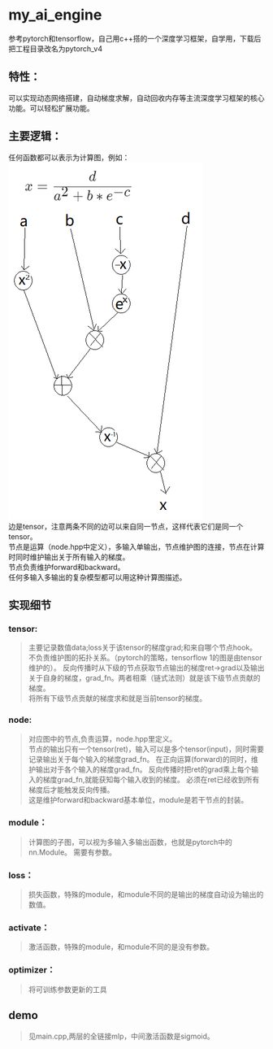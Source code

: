 # my_ai_engine
参考pytorch和tensorflow，自己用c++搭的一个深度学习框架，自学用，下载后把工程目录改名为pytorch_v4  
## 特性：  
可以实现动态网络搭建，自动梯度求解，自动回收内存等主流深度学习框架的核心功能。可以轻松扩展功能。
## 主要逻辑：  
任何函数都可以表示为计算图，例如：  
![image](https://github.com/jklp2/my_ai_engine/blob/main/1.png)  
边是tensor，注意两条不同的边可以来自同一节点，这样代表它们是同一个tensor。  
节点是运算（node.hpp中定义），多输入单输出，节点维护图的连接，节点在计算时同时维护输出关于所有输入的梯度。  
节点负责维护forward和backward。  
任何多输入多输出的复杂模型都可以用这种计算图描述。  
## 实现细节
### tensor:  
>主要记录数值data;loss关于该tensor的梯度grad;和来自哪个节点hook。  
>不负责维护图的拓扑关系。（pytorch的策略，tensorflow 1的图是由tensor维护的）。 
>反向传播时从下级的节点获取节点输出的梯度ret->grad以及输出关于自身的梯度，grad_fn。两者相乘（链式法则）就是该下级节点贡献的梯度。  
>将所有下级节点贡献的梯度求和就是当前tensor的梯度。  

### node:   
>对应图中的节点,负责运算，node.hpp里定义。  
>节点的输出只有一个tensor(ret)，输入可以是多个tensor(input)，同时需要记录输出关于每个输入的梯度grad_fn。
>在正向运算(forward)的同时，维护输出对于各个输入的梯度grad_fn。
>反向传播时把ret的grad乘上每个输入的梯度grad_fn,就能获知每个输入收到的梯度。
>必须在ret已经收到所有梯度后才能触发反向传播。  
>这是维护forward和backward基本单位，module是若干节点的封装。  
>
### module：
>计算图的子图，可以视为多输入多输出函数，也就是pytorch中的nn.Module。
>需要有参数。

### loss：
>损失函数，特殊的module，和module不同的是输出的梯度自动设为输出的数值。 

### activate：
>激活函数，特殊的module，和module不同的是没有参数。
 
### optimizer：
>将可训练参数更新的工具

## demo
>见main.cpp,两层的全链接mlp，中间激活函数是sigmoid。

